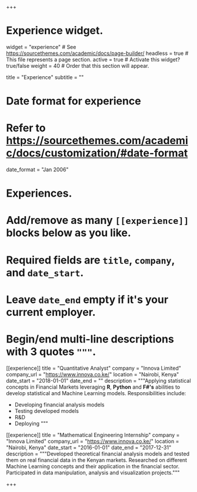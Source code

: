 +++
# Experience widget.
widget = "experience"  # See https://sourcethemes.com/academic/docs/page-builder/
headless = true  # This file represents a page section.
active = true  # Activate this widget? true/false
weight = 40  # Order that this section will appear.

title = "Experience"
subtitle = ""

# Date format for experience
#   Refer to https://sourcethemes.com/academic/docs/customization/#date-format
date_format = "Jan 2006"

# Experiences.
#   Add/remove as many `[[experience]]` blocks below as you like.
#   Required fields are `title`, `company`, and `date_start`.
#   Leave `date_end` empty if it's your current employer.
#   Begin/end multi-line descriptions with 3 quotes `"""`.
[[experience]]
  title = "Quantitative Analyst"
  company = "Innova Limited"
  company_url = "https://www.innova.co.ke/"
  location = "Nairobi, Kenya"
  date_start = "2018-01-01"
  date_end = ""
  description = """Applying statistical concepts in Financial Markets leveraging **R**, **Python** and **F#'s** abilities to develop statistical and Machine Learning models.
  Responsibilities include:
  
  * Developing financial analysis models
  * Testing developed models
  * R&D
  * Deploying
  """

[[experience]]
  title = "Mathematical Engineering Internship"
  company = "Innova Limited"
  company_url = "https://www.innova.co.ke/"
  location = "Nairobi, Kenya"
  date_start = "2016-01-01"
  date_end = "2017-12-31"
  description = """Developed theoretical financial analysis models and tested them on real financial data in the Kenyan markets.
   Researched on different Machine Learning concepts and their application in the financial sector. Participated in data manipulation, analysis and visualization projects."""

+++
